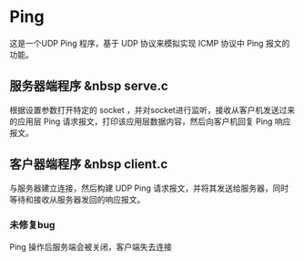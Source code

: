 # Ping
这是一个UDP Ping 程序，基于 UDP 协议来模拟实现 ICMP 协议中 Ping 报文的功能。  
  
## 服务器端程序 &nbsp serve.c  
根据设置参数打开特定的 socket ，并对socket进行监听，接收从客户机发送过来的应用层 Ping 请求报文，打印该应用层数据内容，然后向客户机回复 Ping 响应报文。

## 客户器端程序 &nbsp client.c    
与服务器建立连接，然后构建 UDP Ping 请求报文，并将其发送给服务器，同时等待和接收从服务器发回的响应报文。

### 未修复bug
Ping 操作后服务端会被关闭，客户端失去连接
